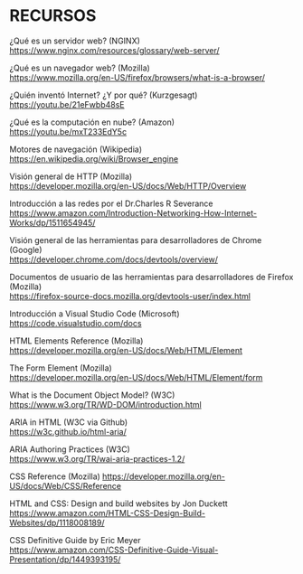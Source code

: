 
# RECURSOS

¿Qué es un servidor web? (NGINX)  
<https://www.nginx.com/resources/glossary/web-server/>

¿Qué es un navegador web? (Mozilla)  
<https://www.mozilla.org/en-US/firefox/browsers/what-is-a-browser/>

¿Quién inventó Internet? ¿Y por qué? (Kurzgesagt)  
<https://youtu.be/21eFwbb48sE>

¿Qué es la computación en nube? (Amazon)  
<https://youtu.be/mxT233EdY5c>

Motores de navegación (Wikipedia)  
<https://en.wikipedia.org/wiki/Browser_engine>

Visión general de HTTP (Mozilla)  
<https://developer.mozilla.org/en-US/docs/Web/HTTP/Overview>

Introducción a las redes por el Dr.Charles R Severance  
<https://www.amazon.com/Introduction-Networking-How-Internet-Works/dp/1511654945/>

Visión general de las herramientas para desarrolladores de Chrome (Google)  
<https://developer.chrome.com/docs/devtools/overview/>

Documentos de usuario de las herramientas para desarrolladores de Firefox (Mozilla)  
<https://firefox-source-docs.mozilla.org/devtools-user/index.html>

Introducción a Visual Studio Code (Microsoft)  
<https://code.visualstudio.com/docs>

HTML Elements Reference (Mozilla)  
<https://developer.mozilla.org/en-US/docs/Web/HTML/Element>

The Form Element (Mozilla)  
<https://developer.mozilla.org/en-US/docs/Web/HTML/Element/form>

What is the Document Object Model? (W3C)  
<https://www.w3.org/TR/WD-DOM/introduction.html>

ARIA in HTML (W3C via Github)  
<https://w3c.github.io/html-aria/>

ARIA Authoring Practices  (W3C)  
<https://www.w3.org/TR/wai-aria-practices-1.2/>

CSS Reference (Mozilla)
<https://developer.mozilla.org/en-US/docs/Web/CSS/Reference>

HTML and CSS: Design and build websites by Jon Duckett
<https://www.amazon.com/HTML-CSS-Design-Build-Websites/dp/1118008189/>

CSS Definitive Guide  by Eric Meyer  
<https://www.amazon.com/CSS-Definitive-Guide-Visual-Presentation/dp/1449393195/>
